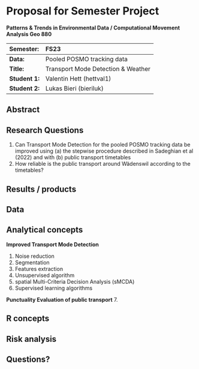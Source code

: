 # Proposal for Semester Project

**Patterns & Trends in Environmental Data / Computational Movement
Analysis Geo 880**

| Semester:      | FS23                                     |
|:---------------|:---------------------------------------- |
| **Data:**      | Pooled POSMO tracking data               |
| **Title:**     | Transport Mode Detection & Weather       |
| **Student 1:** | Valentin Hett (hettval1)                 |
| **Student 2:** | Lukas Bieri (bieriluk)                   |

## Abstract 
<!-- (50-60 words) -->


## Research Questions  <!--(50-60 words)-->
1. Can Transport Mode Detection for the pooled POSMO tracking data be improved using (a) the stepwise procedure described in Sadeghian et al (2022) and with (b) public transport timetables
2. How reliable is the public transport around Wädenswil according to the timetables?

## Results / products
<!-- What do you expect, anticipate? -->


## Data
<!-- What data will you use? Will you require additional context data? Where do you get this data from? Do you already have all the data? -->

## Analytical concepts
<!-- Which analytical concepts will you use? What conceptual movement spaces and respective modelling approaches of trajectories will you be using? What additional spatial analysis methods will you be using? -->

**Improved Transport Mode Detection**
1. Noise reduction 
2. Segmentation 
3. Features extraction 
4. Unsupervised algorithm
5. spatial Multi-Criteria Decision Analysis (sMCDA)
6. Supervised learning algorithms 

**Punctuality Evaluation of public transport**
7. 

## R concepts
<!-- Which R concepts, functions, packages will you mainly use. What additional spatial analysis methods will you be using? -->

## Risk analysis
<!-- What could be the biggest challenges/problems you might face? What is your plan B? -->

## Questions? 
<!-- Which questions would you like to discuss at the coaching session? -->
